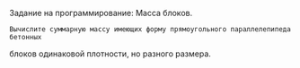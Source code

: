 Задание на программирование: Масса блоков.	
	
	Вычислите суммарную массу имеющих форму прямоугольного параллелепипеда бетонных 
блоков одинаковой плотности, но разного размера.